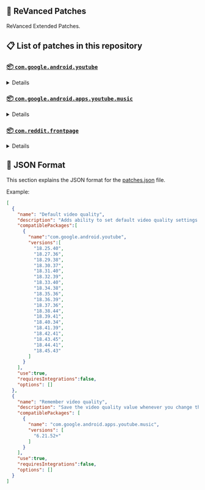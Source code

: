 ## 🧩 ReVanced Patches

ReVanced Extended Patches.

## 📋 List of patches in this repository

### [📦 `com.google.android.youtube`](https://play.google.com/store/apps/details?id=com.google.android.youtube)
<details>

| 💊 Patch | 📜 Description | 🏹 Target Version |
|:--------:|:--------------:|:-----------------:|
| `Add splash animation` | Adds old style splash animation. | 18.25.40 ~ 18.45.43 |
| `Alternative thumbnails` | Adds an option to replace video thumbnails with still image captures of the video. | 18.25.40 ~ 18.45.43 |
| `Ambient mode switch` | Bypass the restrictions of ambient mode or disable it completely. | 18.25.40 ~ 18.45.43 |
| `Append time stamps information` | Add the current video quality or playback speed in brackets next to the current time. | 18.25.40 ~ 18.45.43 |
| `Change start page` | Changes the start page of the app. | 18.25.40 ~ 18.45.43 |
| `Custom branding icon YouTube` | Change the YouTube launcher icon to the icon specified in options.json. | 18.25.40 ~ 18.45.43 |
| `Custom branding name YouTube` | Rename the YouTube app to the name specified in options.json. | 18.25.40 ~ 18.45.43 |
| `Custom double tap length` | Add 'double-tap to seek' value. | 18.25.40 ~ 18.45.43 |
| `Custom package name` | Specifies the package name for YouTube and YT Music in the MicroG build. | all |
| `Custom playback speed` | Adds more playback speed options. | 18.25.40 ~ 18.45.43 |
| `Custom player overlay opacity` | Change the opacity of the player background, when player controls are visible. | 18.25.40 ~ 18.45.43 |
| `Custom seekbar color` | Change seekbar color in video player and video thumbnails. | 18.25.40 ~ 18.45.43 |
| `Default playback speed` | Adds ability to set default playback speed settings. | 18.25.40 ~ 18.45.43 |
| `Default video quality` | Adds ability to set default video quality settings. | 18.25.40 ~ 18.45.43 |
| `Disable HDR video` | Disable HDR video. | 18.25.40 ~ 18.45.43 |
| `Disable QUIC protocol` | Disable CronetEngine's QUIC protocol. | 18.25.40 ~ 18.45.43 |
| `Disable auto captions` | Disables forced auto captions. | 18.25.40 ~ 18.45.43 |
| `Disable haptic feedback` | Disable haptic feedback when swiping. | 18.25.40 ~ 18.45.43 |
| `Disable landscape mode` | Disable landscape mode when entering fullscreen. | 18.25.40 ~ 18.45.43 |
| `Disable pip notification` | Disable pip notification when you first launch pip mode. | 18.25.40 ~ 18.45.43 |
| `Disable shorts on startup` | Disables playing YouTube Shorts when launching YouTube. | 18.25.40 ~ 18.45.43 |
| `Disable speed overlay` | Disable 'Play at 2x speed' while holding down. | 18.25.40 ~ 18.45.43 |
| `Enable bottom player gestures` | Switching to fullscreen by swiping the bottom area of the player. | 18.25.40 ~ 18.45.43 |
| `Enable compact controls overlay` | Enables compact control overlay. | 18.25.40 ~ 18.45.43 |
| `Enable debug logging` | Adds debugging options. | 18.25.40 ~ 18.45.43 |
| `Enable external browser` | Open url outside the app in an external browser. | 18.25.40 ~ 18.45.43 |
| `Enable gradient loading screen` | Enables gradient loading screen. | 18.25.40 ~ 18.45.43 |
| `Enable language switch` | Enable/disable language switch toggle. | 18.25.40 ~ 18.45.43 |
| `Enable minimized playback` | Enables minimized and background playback. | 18.25.40 ~ 18.45.43 |
| `Enable new splash animation` | Enables a new type of splash animation. | 18.25.40 ~ 18.45.43 |
| `Enable new thumbnail preview` | Enables a new type of thumbnail preview. | 18.25.40 ~ 18.45.43 |
| `Enable old quality layout` | Enables the original quality flyout menu. | 18.25.40 ~ 18.45.43 |
| `Enable open links directly` | Skips over redirection URLs to external links. | 18.25.40 ~ 18.45.43 |
| `Enable seekbar tapping` | Enables tap-to-seek on the seekbar of the video player. | 18.25.40 ~ 18.45.43 |
| `Enable song search` | Enables song search in the voice search screen. | 18.30.37 ~ 18.45.43 |
| `Enable tablet mini player` | Enables the tablet mini player layout. | 18.25.40 ~ 18.45.43 |
| `Enable tablet navigation bar` | Enables the tablet navigation bar. | 18.25.40 ~ 18.45.43 |
| `Enable wide search bar` | Replaces the search icon with a wide search bar. This will hide the YouTube logo when active. | 18.25.40 ~ 18.45.43 |
| `Force OPUS codec` | Forces the OPUS codec for audios. | 18.25.40 ~ 18.45.43 |
| `Force fullscreen` | Switch the video to fullscreen. | 18.25.40 ~ 18.45.43 |
| `Force video codec` | Forces the video codec for videos. | 18.25.40 ~ 18.45.43 |
| `Hide account menu` | Hide elements of the account menu and You tab. | 18.25.40 ~ 18.45.43 |
| `Hide animated button background` | Hides the background of the pause and play animated buttons in the Shorts player. | 18.25.40 ~ 18.45.43 |
| `Hide auto player popup panels` | Hide automatic popup panels (playlist or live chat) on video player. | 18.25.40 ~ 18.45.43 |
| `Hide autoplay button` | Hides the autoplay button in the video player. | 18.25.40 ~ 18.45.43 |
| `Hide autoplay preview` | Hides the autoplay preview container in the fullscreen. | 18.25.40 ~ 18.45.43 |
| `Hide button container` | Adds the options to hide action buttons under a video. | 18.25.40 ~ 18.45.43 |
| `Hide captions button` | Hides the captions button in the video player. | 18.25.40 ~ 18.45.43 |
| `Hide cast button` | Hides the cast button in the video player. | 18.25.40 ~ 18.45.43 |
| `Hide category bar` | Hides the category bar in feeds. | 18.25.40 ~ 18.45.43 |
| `Hide channel avatar section` | Hides the channel avatar section of the subscription feed. | 18.25.40 ~ 18.45.43 |
| `Hide channel profile components` | Hides channel profile components. | 18.25.40 ~ 18.45.43 |
| `Hide channel watermark` | Hides creator's watermarks on videos. | 18.25.40 ~ 18.45.43 |
| `Hide collapse button` | Hides the collapse button in the video player. | 18.25.40 ~ 18.45.43 |
| `Hide comment component` | Hides components related to comments. | 18.25.40 ~ 18.45.43 |
| `Hide crowdfunding box` | Hides the crowdfunding box between the player and video description. | 18.25.40 ~ 18.45.43 |
| `Hide description components` | Hides description components. | 18.25.40 ~ 18.45.43 |
| `Hide double tap overlay filter` | Hides the double tap dark filter layer. | 18.25.40 ~ 18.45.43 |
| `Hide end screen cards` | Hides the suggested video cards at the end of a video in fullscreen. | 18.25.40 ~ 18.45.43 |
| `Hide end screen overlay` | Hide end screen overlay on swipe controls. | 18.25.40 ~ 18.45.43 |
| `Hide feed flyout panel` | Hides feed flyout panel components. | 18.25.40 ~ 18.45.43 |
| `Hide filmstrip overlay` | Hide filmstrip overlay on swipe controls. | 18.25.40 ~ 18.45.43 |
| `Hide floating microphone` | Hides the floating microphone button which appears in search. | 18.25.40 ~ 18.45.43 |
| `Hide fullscreen panels` | Hides video description and comments panel in fullscreen view. | 18.25.40 ~ 18.45.43 |
| `Hide general ads` | Hides general ads. | 18.25.40 ~ 18.45.43 |
| `Hide handle` | Hides the handle in the account switcher and You tab. | 18.25.40 ~ 18.45.43 |
| `Hide info cards` | Hides info-cards in videos. | 18.25.40 ~ 18.45.43 |
| `Hide latest videos button` | Hides latest videos button in home feed. | 18.25.40 ~ 18.45.43 |
| `Hide layout components` | Hides general layout components. | 18.25.40 ~ 18.45.43 |
| `Hide load more button` | Hides the button under videos that loads similar videos. | 18.25.40 ~ 18.45.43 |
| `Hide mix playlists` | Hides mix playlists in feed. | 18.25.40 ~ 18.45.43 |
| `Hide music button` | Hides the YouTube Music button in the video player. | 18.25.40 ~ 18.45.43 |
| `Hide navigation buttons` | Adds options to hide or change navigation buttons. | 18.25.40 ~ 18.45.43 |
| `Hide navigation label` | Hide navigation bar labels. | 18.25.40 ~ 18.45.43 |
| `Hide player button background` | Hide player button background. | 18.25.40 ~ 18.45.43 |
| `Hide player flyout panel` | Hides player flyout panel components. | 18.25.40 ~ 18.45.43 |
| `Hide previous next button` | Hides the previous and next button in the player controller. | 18.25.40 ~ 18.45.43 |
| `Hide search term thumbnail` | Hide thumbnails in the search term history. | 18.25.40 ~ 18.45.43 |
| `Hide seek message` | Hides the 'Slide left or right to seek' or 'Release to cancel' message container. | 18.25.40 ~ 18.45.43 |
| `Hide seekbar` | Hides the seekbar in video player and video thumbnails. | 18.25.40 ~ 18.45.43 |
| `Hide shorts components` | Hides other Shorts components. | 18.25.40 ~ 18.45.43 |
| `Hide snack bar` | Hides the snack bar action popup. | 18.25.40 ~ 18.45.43 |
| `Hide suggested actions` | Hide the suggested actions bar inside the player. | 18.25.40 ~ 18.45.43 |
| `Hide suggested video overlay` | Hide the suggested video overlay to play next. | 18.25.40 ~ 18.45.43 |
| `Hide suggestions shelf` | Hides the suggestions shelf. | 18.25.40 ~ 18.45.43 |
| `Hide time stamp` | Hides timestamp in video player. | 18.25.40 ~ 18.45.43 |
| `Hide toolbar button` | Hide the button in the toolbar. | 18.25.40 ~ 18.45.43 |
| `Hide tooltip content` | Hides the tooltip box that appears on first install. | 18.25.40 ~ 18.45.43 |
| `Hide trending searches` | Hide trending searches in the search bar. | 18.25.40 ~ 18.45.43 |
| `Hide video ads` | Hides ads in the video player. | 18.25.40 ~ 18.45.43 |
| `Hide voice search button` | Hide voice search button in search bar. | 18.25.40 ~ 18.45.43 |
| `Layout switch` | Tricks the dpi to use some tablet/phone layouts. | 18.25.40 ~ 18.45.43 |
| `MaterialYou` | Enables MaterialYou theme for Android 12+ | 18.25.40 ~ 18.45.43 |
| `MicroG support` | Allows ReVanced Extended to run without root and under a different package name with MicroG. | 18.25.40 ~ 18.45.43 |
| `Overlay buttons` | Add overlay buttons to the player. | 18.25.40 ~ 18.45.43 |
| `Premium heading` | Show or hide the premium heading. | 18.25.40 ~ 18.45.43 |
| `Quick actions components` | Adds options to customize quick action components in fullscreen. | 18.25.40 ~ 18.45.43 |
| `Remove viewer discretion dialog` | Removes the dialog that appears when you try to watch a video that has been age-restricted by accepting it automatically. This does not bypass the age restriction. | 18.25.40 ~ 18.45.43 |
| `Return YouTube Dislike` | Shows the dislike count of videos using the Return YouTube Dislike API. | 18.25.40 ~ 18.45.43 |
| `Sanitize sharing links` | Removes tracking query parameters from the URLs when sharing links. | 18.25.40 ~ 18.45.43 |
| `Settings` | Applies mandatory patches to implement ReVanced Extended settings into the application. | 18.25.40 ~ 18.45.43 |
| `Shorts outline button` | Apply the outline icon to the action button of the Shorts player. | 18.25.40 ~ 18.45.43 |
| `SponsorBlock` | Integrates SponsorBlock which allows skipping video segments such as sponsored content. | 18.25.40 ~ 18.45.43 |
| `Spoof app version` | Spoof the YouTube client version. | 18.25.40 ~ 18.45.43 |
| `Spoof device dimensions` | Spoofs the device dimensions in order to unlock higher video qualities that may not be available on your device. | 18.25.40 ~ 18.45.43 |
| `Spoof player parameters` | Spoofs player parameters to prevent playback issues. | 18.25.40 ~ 18.45.43 |
| `Swipe controls` | Adds volume and brightness swipe controls. | 18.25.40 ~ 18.45.43 |
| `Theme` | Change the app's theme to the values specified in options.json. | 18.25.40 ~ 18.45.43 |
| `Translations` | Add Crowdin translations for YouTube. | 18.25.40 ~ 18.45.43 |
</details>

### [📦 `com.google.android.apps.youtube.music`](https://play.google.com/store/apps/details?id=com.google.android.apps.youtube.music)
<details>

| 💊 Patch | 📜 Description | 🏹 Target Version |
|:--------:|:--------------:|:-----------------:|
| `Amoled` | Applies pure black theme on some components. | 6.21.52+ |
| `Background play` | Enables playing music in the background. | 6.21.52+ |
| `Bitrate default value` | Set the audio quality to "Always High" when you first install the app. | 6.21.52+ |
| `Certificate spoof` | Spoofs the YouTube Music certificate for Android Auto. | 6.21.52+ |
| `Change start page` | Changes the start page of the app. | 6.21.52+ |
| `Custom branding icon YouTube Music` | Change the YouTube Music launcher icon to the icon specified in options.json. | 6.21.52+ |
| `Custom branding name YouTube Music` | Rename the YouTube Music app to the name specified in options.json. | 6.21.52+ |
| `Custom package name` | Specifies the package name for YouTube and YT Music in the MicroG build. | 6.21.52+ |
| `Custom playback speed` | Adds more playback speed options. | 6.21.52+ |
| `Disable auto captions` | Disables forced auto captions. | 6.21.52+ |
| `Enable black navigation bar` | Sets the navigation bar color to black. | 6.21.52+ |
| `Enable color match player` | Matches the color of the mini player and the fullscreen player. | 6.21.52+ |
| `Enable compact dialog` | Enable compact dialog on phone. | 6.21.52+ |
| `Enable custom filter` | Enables custom filter to hide layout components. | 6.21.52+ |
| `Enable debug logging` | Adds debugging options. | 6.21.52+ |
| `Enable force minimized player` | Keep player permanently minimized even if another track is played. | 6.21.52+ |
| `Enable landscape mode` | Enables entry into landscape mode by screen rotation on the phone. | 6.21.52+ |
| `Enable minimized playback` | Enables minimized playback on Kids music. | 6.21.52+ |
| `Enable new player background` | Enable new player background. | 6.21.52+ |
| `Enable old player layout` | Return the player layout to old style. Deprecated on YT Music 6.31.55+ | 6.21.52+ |
| `Enable old style library shelf` | Return the library shelf to old style. | 6.21.52+ |
| `Enable old style miniplayer` | Return the miniplayers to old style. | 6.21.52+ |
| `Enable opus codec` | Enable opus codec when playing audio. | 6.21.52+ |
| `Enable playback speed` | Add playback speed button to the flyout panel. | 6.21.52+ |
| `Enable sleep timer` | Add sleep timer to flyout menu. | 6.21.52+ |
| `Enable zen mode` | Adds a grey tint to the video player to reduce eye strain. | 6.21.52+ |
| `Exclusive audio playback` | Enables the option to play music without video. | 6.21.52+ |
| `Hide account menu` | Hide account menu elements. | 6.21.52+ |
| `Hide action bar component` | Hides action bar components or replaces the offline download button with an external download button. | 6.21.52+ |
| `Hide button shelf` | Hides the button shelf from homepage and explorer. | 6.21.52+ |
| `Hide carousel shelf` | Hides the carousel shelf from homepage and explorer. | 6.21.52+ |
| `Hide cast button` | Hides the cast button. | 6.21.52+ |
| `Hide category bar` | Hides the category bar. | 6.21.52+ |
| `Hide channel guidelines` | Hides channel guidelines at the top of comments. | 6.21.52+ |
| `Hide emoji picker` | Hides emoji picker at the comments box. | 6.21.52+ |
| `Hide flyout panel` | Hides flyout panel components. | 6.21.52+ |
| `Hide general ads` | Hides general ads. | 6.21.52+ |
| `Hide get premium` | Hides "Get Premium" label from the account menu or settings. | 6.21.52+ |
| `Hide handle` | Hides the handle in the account switcher. | 6.21.52+ |
| `Hide history button` | Hides history button in toolbar. | 6.21.52+ |
| `Hide navigation bar component` | Hides navigation bar components. | 6.21.52+ |
| `Hide new playlist button` | Hides the "New playlist" button in the library. | 6.21.52+ |
| `Hide playlist card` | Hides the playlist card from homepage. | 6.21.52+ |
| `Hide taste builder` | Hides the "Tell us which artists you like" card from homepage. | 6.21.52+ |
| `Hide terms container` | Hides terms of service container at the account menu. | 6.21.52+ |
| `Hide tooltip content` | Hides the tooltip box that appears on first install. | 6.21.52+ |
| `Hide voice search button` | Hide voice search button in search bar. | 6.21.52+ |
| `MicroG support` | Allows ReVanced Extended Music to run without root and under a different package name with MicroG. | 6.21.52+ |
| `Remember playback speed` | Save the playback speed value whenever you change the playback speed. | 6.21.52+ |
| `Remember repeat state` | Remembers the state of the repeat. | 6.21.52+ |
| `Remember shuffle state` | Remembers the state of the shuffle. | 6.21.52+ |
| `Remember video quality` | Save the video quality value whenever you change the video quality. | 6.21.52+ |
| `Remove viewer discretion dialog` | Removes the dialog that appears when you try to watch a video that has been age-restricted by accepting it automatically. This does not bypass the age restriction. | 6.21.52+ |
| `Replace cast button` | Replace the cast button in the player with the open music button. | 6.21.52+ |
| `Replace dismiss queue` | Replace dismiss queue menu to watch on YouTube. | 6.21.52+ |
| `Return YouTube Dislike` | Shows the dislike count of videos using the Return YouTube Dislike API. | 6.21.52+ |
| `Sanitize sharing links` | Removes tracking query parameters from the URLs when sharing links. | 6.21.52+ |
| `Settings` | Adds settings for ReVanced Extended to YouTube Music. | 6.21.52+ |
| `SponsorBlock` | Integrates SponsorBlock which allows skipping video segments such as sponsored content. | 6.21.52+ |
| `Spoof app version` | Spoof the YouTube Music client version. | 6.21.52+ |
| `Translations` | Add Crowdin translations for YouTube Music. | 6.21.52+ |
</details>

### [📦 `com.reddit.frontpage`](https://play.google.com/store/apps/details?id=com.reddit.frontpage)
<details>

| 💊 Patch | 📜 Description | 🏹 Target Version |
|:--------:|:--------------:|:-----------------:|
| `Change package name` | Specifies the package name for Reddit. | all |
| `Custom branding name Reddit` | Rename the Reddit app to the name specified in options.json. | all |
| `Disable screenshot popup` | Disables the popup that shows up when taking a screenshot. | all |
| `Hide ads` | Hides ads from the Reddit. | all |
| `Hide navigation buttons` | Hide buttons at navigation bar. | all |
| `Hide recently visited shelf` | Hides recently visited shelf in sidebar. | all |
| `Hide toolbar button` | Hides 'r/place' button or 'reddit recap' button in the toolbar. | all |
| `Open links directly` | Skips over redirection URLs to external links. | all |
| `Open links externally` | Open links outside of the app directly in your browser. | all |
| `Premium icon` | Unlocks premium icons. | all |
| `Sanitize sharing links` | Removes tracking query parameters from the URLs when sharing links. | all |
| `Settings` | Adds ReVanced Extended settings to Reddit. | all |
</details>



## 📝 JSON Format

This section explains the JSON format for the [patches.json](patches.json) file.

Example:

```json
[
  {
    "name": "Default video quality",
    "description": "Adds ability to set default video quality settings.",
    "compatiblePackages":[
      {
        "name":"com.google.android.youtube",
        "versions":[
          "18.25.40",
          "18.27.36",
          "18.29.38",
          "18.30.37",
          "18.31.40",
          "18.32.39",
          "18.33.40",
          "18.34.38",
          "18.35.36",
          "18.36.39",
          "18.37.36",
          "18.38.44",
          "18.39.41",
          "18.40.34",
          "18.41.39",
          "18.42.41",
          "18.43.45",
          "18.44.41",
          "18.45.43"
        ]
      }
    ],
    "use":true,
    "requiresIntegrations":false,
    "options": []
  },
  {
    "name": "Remember video quality",
    "description": "Save the video quality value whenever you change the video quality.",
    "compatiblePackages": [
      {
        "name": "com.google.android.apps.youtube.music",
        "versions": [
          "6.21.52+"
        ]
      }
    ],
    "use":true,
    "requiresIntegrations":false,
    "options": []
  }
]
```